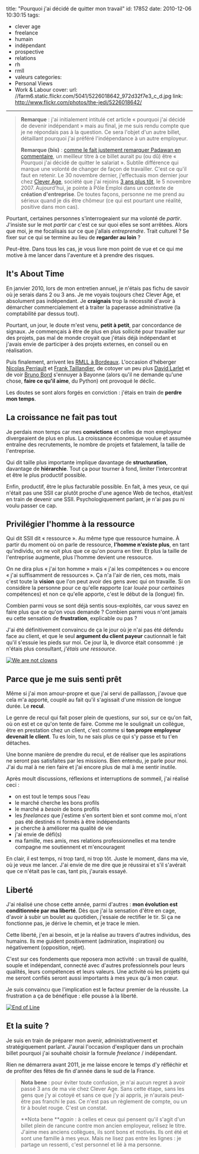 title: "Pourquoi j'ai décidé de quitter mon travail"
id: 17852
date: 2010-12-06 10:30:15
tags:
- clever age
- freelance
- humain
- indépendant
- prospective
- relations
- rh
- rmll
- valeurs
categories:
- Personal Views
- Work & Labour
cover:
  url: //farm6.static.flickr.com/5041/5226018642_972d32f7e3_c_d.jpg
  link: http://www.flickr.com/photos/the-jedi/5226018642/
---

> **Remarque** : j'ai initialement intitulé cet article « pourquoi j'ai décidé de devenir indépendant » mais au final, je me suis rendu compte que je ne répondais pas à la question. Ce sera l'objet d'un autre billet, détaillant pourquoi j'ai préféré l'indépendance à un autre employeur.
>
>
> **Remarque (bis)** : [comme le fait justement remarquer Padawan en commentaire](https://oncletom.io/2010/pourquoi-quitter-travail/#comment-30577), un meilleur titre à ce billet aurait pu (ou dû) être « Pourquoi j'ai décidé de quitter le salariat ». Subtile différence qui marque une volonté de changer de façon de travailler. C'est ce qu'il faut en retenir.
Le 30 novembre dernier, j'effectuais mon dernier jour chez [Clever Age](http://www.clever-age.com), société que j'ai rejoins [3 ans plus tôt](https://oncletom.io/2007/clever-age/), le 5 novembre 2007\. Aujourd'hui, je pointe à Pôle Emploi dans un contexte de **création d'entreprise**. De toutes façons, personne ne me prend au sérieux quand je dis être chômeur (ce qui est pourtant une réalité, positive dans mon cas).

Pourtant, certaines personnes s'interrogeaient sur ma volonté de _partir_. J'insiste sur le mot _partir_ car c'est ce sur quoi elles se sont arrêtées. Alors que moi, je me focalisais sur ce que j'allais _entreprendre_. Trait culturel ? Se fixer sur ce qui se termine au lieu de **regarder au loin** ?

Peut-être. Dans tous les cas, je vous livre mon point de vue et ce qui me motive à me lancer dans l'aventure et à prendre des risques.

<!--more-->

## It's About Time

En janvier 2010, lors de mon entretien annuel, je n'étais pas fichu de savoir où je serais dans 2 ou 3 ans. Je me voyais toujours chez Clever Age, et absolument pas indépendant. Je **craignais** trop la nécessité d'avoir à démarcher commercialement et à traiter la paperasse administrative (la comptabilité par dessus tout).

Pourtant, un jour, le doute m'est venu, **petit à petit**, par concordance de signaux. Je commençais à être de plus en plus sollicité pour travailler sur des projets, pas mal de monde croyait que j'étais déjà indépendant et j'avais envie de participer à des projets externes, en conseil ou en réalisation.

Puis finalement, arrivent les [RMLL à Bordeaux](http://2010.rmll.info). L'occasion d'héberger [Nicolas Perriault](http://prendreuncafe.com/) et [Frank Taillandier](http://frank.taillandier.me), de cotoyer un peu plus [David Larlet](http://larlet.fr) et de voir [Bruno Bord](http://jehaisleprintemps.net/) s'ennuyer à Bayonne (alors qu'il ne demande qu'une chose, **faire ce qu'il aime**, du Python) ont provoqué le déclic.

Les doutes se sont alors forgés en conviction : j'étais en train de **perdre mon temps**.

## La croissance ne fait pas tout

Je perdais mon temps car mes **convictions** et celles de mon employeur divergeaient de plus en plus. La croissance économique voulue et assumée entraîne des recrutements, le nombre de projets et fatalement, la taille de l'entreprise.

Qui dit taille plus importante implique davantage de **structuration**, davantage de **hiérarchie**.
Tout ça pour tourner à fond, limiter l'intercontrat et être le plus productif possible.

Enfin, productif, être le plus facturable possible.
En fait, à mes yeux, ce qui n'était pas une SSII car plutôt proche d'une agence Web de techos, était/est en train de devenir une SSII. Psychologiquement parlant, je n'ai pas pu ni voulu passer ce cap.

## Privilégier l'homme à la ressource

Qui dit SSII dit « ressource ». Au même type que ressource humaine. À partir du moment où on parle de ressource, **l'homme n'existe plus**, en tant qu'individu, on ne voit plus que ce qu'on pourra en tirer.
Et plus la taille de l'entreprise augmente, plus l'homme devient une ressource.

On ne dira plus « j'ai ton homme » mais « j'ai les compétences » ou encore « j'ai suffisamment de ressources ». Ça n'a l'air de rien, ces mots, mais c'est toute la **vision** que l'on peut avoir des gens avec qui on travaille. Si on considère la personne pour ce qu'elle **r**apporte (car _louée_ pour _certaines_ compétences) et non ce qu'elle apporte, c'est le début de la (longue) fin.

Combien parmi vous se sont déjà sentis sous-exploités, car vous savez en faire plus que ce qu'on vous demande ? Combien parmi vous n'ont jamais eu cette sensation de **frustration**, explicable ou pas ?

J'ai été définitivement convaincu de ça le jour où je n'ai pas été défendu face au client, et que le seul **argument du client payeur** cautionnait le fait qu'il s'essuie les pieds sur moi. Ce jour là, le divorce était consommé : je n'étais plus consultant, _j'étais une ressource_.

[![](//farm5.static.flickr.com/4151/5155103053_876a5b8df6_m.jpg "We are not clowns")](http://www.flickr.com/photos/the-jedi/5155103053/)

## Parce que je me suis senti prêt

Même si j'ai mon amour-propre et que j'ai servi de paillasson, j'avoue que cela m'a apporté, couplé au fait qu'il s'agissait d'une mission de longue durée. Le **recul**.

Le genre de recul qui fait poser plein de questions, sur soi, sur ce qu'on fait, où on est et ce qu'on tente de faire.
Comme me le soulignait un collègue, être en prestation chez un client, c'est comme si **ton propre employeur devenait le client**. Tu es loin, tu ne sais plus ce qui s'y passe et tu t'en détaches.

Une bonne manière de prendre du recul, et de réaliser que les aspirations ne seront pas satisfaites par les missions. Bien entendu, je parle pour moi. J'ai du mal à ne rien faire et j'ai encore plus de mal à me sentir inutile.

Après moult discussions, réflexions et interruptions de sommeil, j'ai réalisé ceci :

*   on est tout le temps sous l'eau
*   le marché cherche les bons profils
*   le marché a _besoin_ de bons profils
*   les _freelances_ que j'estime s'en sortent bien et sont comme moi, n'ont pas été destinés ni formés à être indépendants
*   je cherche à améliorer ma qualité de vie
*   j'ai envie de défi(s)
*   ma famille, mes amis, mes relations professionnelles et ma tendre compagne me soutiennent et m'encouragent

En clair, il est temps, ni trop tard, ni trop tôt. Juste le moment, dans ma vie, où je veux me lancer. J'ai envie de me dire que je réussirai et s'il s'avérait que ce n'était pas le cas, tant pis, j'aurais essayé.

## Liberté

J'ai réalisé une chose cette année, parmi d'autres : **mon évolution est conditionnée par ma liberté**. Dès que j'ai la sensation d'être en cage, d'avoir à subir un boulet au quotidien, j'essaie de rectifier le tir. Si ça ne fonctionne pas, je dérive le chemin, et je trace le mien.

Cette liberté, j'en ai besoin, et je la réalise au travers d'autres individus, des humains. Ils me guident positivement (admiration, inspiration) ou négativement (opposition, rejet).

C'est sur ces fondements que reposera mon activité : un travail de qualité, souple et indépendant, connecté avec d'autres professionnels pour leurs qualités, leurs compétences et leurs valeurs. Une activité où les projets qui me seront confiés seront aussi importants à mes yeux qu'à mon cœur.

Je suis convaincu que l'implication est le facteur premier de la réussite.
La frustration a ça de bénéfique : elle pousse à la liberté.

[![](//farm6.static.flickr.com/5005/5210196928_a7ffcd5266_m.jpg "End of Line")](http://www.flickr.com/photos/the-jedi/5210196928/)

## Et la suite ?

Je suis en train de préparer mon avenir, administrativement et stratégiquement parlant. J'aurai l'occasion d'expliquer dans un prochain billet pourquoi j'ai souhaité choisir la formule _freelance_ / indépendant.

Rien ne démarrera avant 2011, je me laisse encore le temps d'y réfléchir et de profiter des fêtes de fin d'année dans le sud de la France.

> **Nota bene** : pour éviter toute confusion, je n'ai aucun regret à avoir passé 3 ans de ma vie chez Clever Age. Sans cette étape, sans les gens que j'y ai cotoyé et sans ce que j'y ai appris, je n'aurais peut-être pas franchi le pas. Ce n'est pas un règlement de compte, ou un tir à boulet rouge. C'est un constat.
>
>
> **Nota bene **_again_ : à celles et ceux qui pensent qu'il s'agit d'un billet plein de rancune contre mon ancien employeur, relisez le titre. J'aime mes anciens collègues, ils sont bons et motivés. Ils ont été et sont une famille à mes yeux. Mais ne lisez pas entre les lignes : je partage un ressenti, c'est personnel et lié à ma personne.
